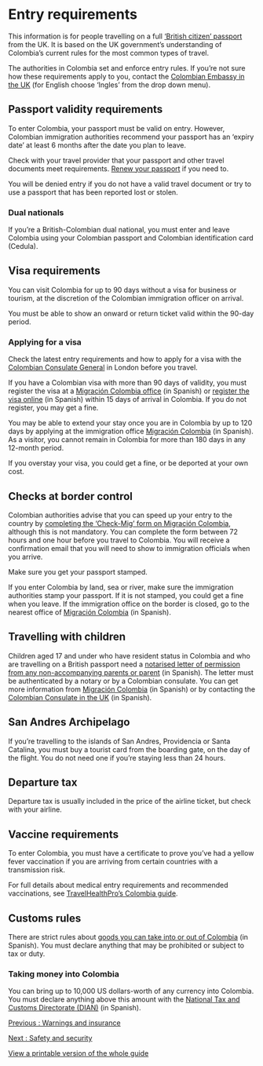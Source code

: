 # Entry requirements

This information is for people travelling on a full [‘British citizen’ passport](https://www.gov.uk/types-of-british-nationality) from the UK. It is based on the UK government’s understanding of Colombia’s current rules for the most common types of travel.

The authorities in Colombia set and enforce entry rules. If you’re not sure how these requirements apply to you, contact the [Colombian Embassy in the UK](https://reinounido.embajada.gov.co/) (for English choose ‘Ingles’ from the drop down menu).

## Passport validity requirements

To enter Colombia, your passport must be valid on entry. However, Colombian immigration authorities recommend your passport has an ‘expiry date’ at least 6 months after the date you plan to leave.

Check with your travel provider that your passport and other travel documents meet requirements. [Renew your passport](https://www.gov.uk/renew-adult-passport/renew) if you need to.

You will be denied entry if you do not have a valid travel document or try to use a passport that has been reported lost or stolen.

### Dual nationals

If you’re a British-Colombian dual national, you must enter and leave Colombia using your Colombian passport and Colombian identification card (Cedula).

## Visa requirements

You can visit Colombia for up to 90 days without a visa for business or tourism, at the discretion of the Colombian immigration officer on arrival.

You must be able to show an onward or return ticket valid within the 90-day period.

### Applying for a visa

Check the latest entry requirements and how to apply for a visa with the [Colombian Consulate General](https://londres.consulado.gov.co/) in London before you travel.

If you have a Colombian visa with more than 90 days of validity, you must register the visa at a [Migración Colombia office](https://unidad-administrativa-especial-migracion-colombia.micolombiadigital.gov.co/cedula-de-extranjeria/agende-su-cita) (in Spanish) or [register the visa online](https://apps.migracioncolombia.gov.co/registro/public/formularioRegistro.jsf) (in Spanish) within 15 days of arrival in Colombia. If you do not register, you may get a fine.

You may be able to extend your stay once you are in Colombia by up to 120 days by applying at the immigration office [Migración Colombia](https://unidad-administrativa-especial-migracion-colombia.micolombiadigital.gov.co/directorio-institucional/unidad-administrativa-especial-migracion-colombia) (in Spanish). As a visitor, you cannot remain in Colombia for more than 180 days in any 12-month period.

If you overstay your visa, you could get a fine, or be deported at your own cost.

## Checks at border control

Colombian authorities advise that you can speed up your entry to the country by [completing the ‘Check-Mig’ form on Migración Colombia](https://apps.migracioncolombia.gov.co/pre-registro/en/DatosViaje), although this is not mandatory. You can complete the form between 72 hours and one hour before you travel to Colombia. You will receive a confirmation email that you will need to show to immigration officials when you arrive.

Make sure you get your passport stamped.

If you enter Colombia by land, sea or river, make sure the immigration authorities stamp your passport. If it is not stamped, you could get a fine when you leave. If the immigration office on the border is closed, go to the nearest office of [Migración Colombia](https://unidad-administrativa-especial-migracion-colombia.micolombiadigital.gov.co/directorio-institucional/unidad-administrativa-especial-migracion-colombia) (in Spanish).

## Travelling with children

Children aged 17 and under who have resident status in Colombia and who are travelling on a British passport need a [notarised letter of permission from any non-accompanying parents or parent](https://www.migracioncolombia.gov.co/entidad/salida-de-menores-del-pais) (in Spanish). The letter must be authenticated by a notary or by a Colombian consulate. You can get more information from [Migración Colombia](http://www.migracioncolombia.gov.co/) (in Spanish) or by contacting the [Colombian Consulate in the UK](https://londres.consulado.gov.co/) (in Spanish).

## San Andres Archipelago

If you’re travelling to the islands of San Andres, Providencia or Santa Catalina, you must buy a tourist card from the boarding gate, on the day of the flight. You do not need one if you’re staying less than 24 hours.

## Departure tax

Departure tax is usually included in the price of the airline ticket, but check with your airline.

## Vaccine requirements

To enter Colombia, you must have a certificate to prove you’ve had a yellow fever vaccination if you are arriving from certain countries with a transmission risk.

For full details about medical entry requirements and recommended vaccinations, see [TravelHealthPro’s Colombia guide](https://travelhealthpro.org.uk/country/53/colombia#Vaccine_Recommendations).

## Customs rules

There are strict rules about [goods you can take into or out of Colombia](https://www.dian.gov.co/) (in Spanish). You must declare anything that may be prohibited or subject to tax or duty.

### Taking money into Colombia

You can bring up to 10,000 US dollars-worth of any currency into Colombia. You must declare anything above this amount with the [National Tax and Customs Directorate (DIAN)](https://www.dian.gov.co/Viajeros-y-Servicios-aduaneros/Paginas/Inicio.aspx) (in Spanish).

[Previous
:
Warnings and insurance](/foreign-travel-advice/colombia)

[Next
:
Safety and security](/foreign-travel-advice/colombia/safety-and-security)

[View a printable version of the whole guide](/foreign-travel-advice/colombia/print)